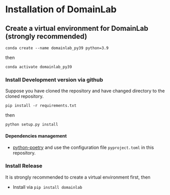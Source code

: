# Installation of DomainLab

## Create a virtual environment for DomainLab (strongly recommended)

`conda create --name domainlab_py39 python=3.9`

then

`conda activate domainlab_py39`

### Install Development version via github

Suppose you have cloned the repository and have changed directory to the cloned repository.

```norun
pip install -r requirements.txt
```
then

`python setup.py install`

#### Dependencies management
-   [python-poetry](https://python-poetry.org/) and use the configuration file `pyproject.toml` in this repository.

###  Install Release
It is strongly recommended to create a virtual environment first, then
- Install via `pip install domainlab`
